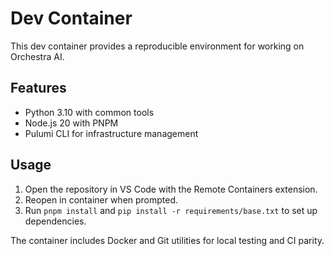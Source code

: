# Dev Container

This dev container provides a reproducible environment for working on Orchestra AI.

## Features
- Python 3.10 with common tools
- Node.js 20 with PNPM
- Pulumi CLI for infrastructure management

## Usage
1. Open the repository in VS Code with the Remote Containers extension.
2. Reopen in container when prompted.
3. Run `pnpm install` and `pip install -r requirements/base.txt` to set up dependencies.

The container includes Docker and Git utilities for local testing and CI parity.
